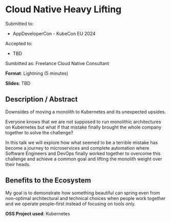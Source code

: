 # Cloud Native Heavy Lifting

Submitted to:
- AppDeveloperCon - KubeCon EU 2024

Accepted to: 
- TBD

Sumbitted as: Freelance Cloud Native Consultant

**Format**: Lightning (5 minutes)

**Slides**: TBD

## Description / Abstract

Downsides of moving a monolith to Kubernetes and its unexpected upsides.

Everyone knows that we are not supposed to run monolithic architectures on Kubernetes but what if that mistake finally brought the whole company together to solve the challenge?

In this talk we will explore how what seemed to be a terrible mistake has become a journey to microservices and complete automation where Software Engineers and DevOps finally worked together to overcome this challenge and achieve a common goal and lifting the monolith weight over their heads.


## Benefits to the Ecosystem

My goal is to demonstrate how something beautiful can spring even from non-optimal architectural and technical choices when people work together and we operate people-first instead of focusing on tools only.

**OSS Project used**: Kubernetes
